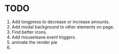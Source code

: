 # TODO

1. Add longpress to decrease or increase amounts.
2. Add modal background to other elements on page.
3. Find better icons.
4. Add mouseleave event triggers.
5. animate the render pie
6. 

